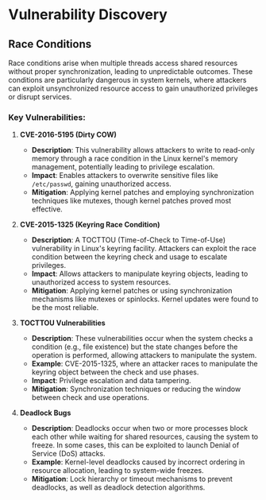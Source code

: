 
# Vulnerability Discovery

## Race Conditions

Race conditions arise when multiple threads access shared resources without proper synchronization, leading to unpredictable outcomes. These conditions are particularly dangerous in system kernels, where attackers can exploit unsynchronized resource access to gain unauthorized privileges or disrupt services.

### Key Vulnerabilities:

1. **CVE-2016-5195 (Dirty COW)**
   - **Description**: This vulnerability allows attackers to write to read-only memory through a race condition in the Linux kernel's memory management, potentially leading to privilege escalation.
   - **Impact**: Enables attackers to overwrite sensitive files like `/etc/passwd`, gaining unauthorized access.
   - **Mitigation**: Applying kernel patches and employing synchronization techniques like mutexes, though kernel patches proved most effective.

2. **CVE-2015-1325 (Keyring Race Condition)**
   - **Description**: A TOCTTOU (Time-of-Check to Time-of-Use) vulnerability in Linux's keyring facility. Attackers can exploit the race condition between the keyring check and usage to escalate privileges.
   - **Impact**: Allows attackers to manipulate keyring objects, leading to unauthorized access to system resources.
   - **Mitigation**: Applying kernel patches or using synchronization mechanisms like mutexes or spinlocks. Kernel updates were found to be the most reliable.

3. **TOCTTOU Vulnerabilities**
   - **Description**: These vulnerabilities occur when the system checks a condition (e.g., file existence) but the state changes before the operation is performed, allowing attackers to manipulate the system.
   - **Example**: CVE-2015-1325, where an attacker races to manipulate the keyring object between the check and use phases.
   - **Impact**: Privilege escalation and data tampering.
   - **Mitigation**: Synchronization techniques or reducing the window between check and use operations.

4. **Deadlock Bugs**
   - **Description**: Deadlocks occur when two or more processes block each other while waiting for shared resources, causing the system to freeze. In some cases, this can be exploited to launch Denial of Service (DoS) attacks.
   - **Example**: Kernel-level deadlocks caused by incorrect ordering in resource allocation, leading to system-wide freezes.
   - **Mitigation**: Lock hierarchy or timeout mechanisms to prevent deadlocks, as well as deadlock detection algorithms.